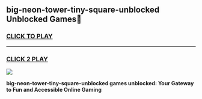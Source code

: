 
## big-neon-tower-tiny-square-unblocked Unblocked Games👋
<h3>
<a href="https://news.freeplayer.one?title=big-neon-tower-tiny-square-unblocked&ref=16F">CLICK TO PLAY</a></h3>
<hr>

<h3>
<a href="https://news.freeplayer.one?title=big-neon-tower-tiny-square-unblocked&ref=16F">CLICK 2 PLAY</a>
  
</h3>

<a href="https://news.freeplayer.one?title=big-neon-tower-tiny-square-unblocked&ref=16F/"><img src="https://clearcache.store/games.png"></a>


**big-neon-tower-tiny-square-unblocked games unblocked: Your Gateway to Fun and Accessible Online Gaming**
